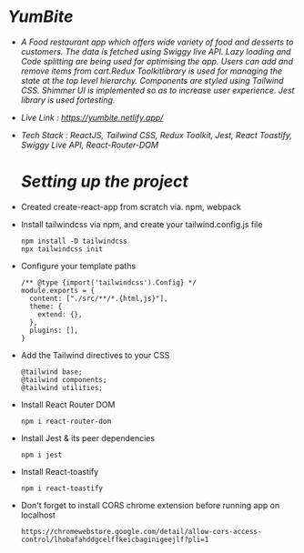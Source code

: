 # *YumBite*

- *A Food restaurant app which offers wide variety of food and desserts to customers. The data is fetched using Swiggy live
API. Lazy loading and Code splitting are being used for optimising the app. Users can add and remove items from
cart.Redux Toolkitlibrary is used for managing the state at the top level hierarchy. Components are styled using Tailwind
CSS. Shimmer UI is implemented so as to increase user experience. Jest library is used fortesting.*

- *Live Link : https://yumbite.netlify.app/*

- *Tech Stack : ReactJS, Tailwind CSS, Redux Toolkit, Jest, React Toastify, Swiggy Live API, React-Router-DOM*

  # *Setting up the project*

- Created create-react-app from scratch via. npm, webpack
 
- Install tailwindcss via npm, and create your tailwind.config.js file
  ```
  npm install -D tailwindcss
  npx tailwindcss init
  ```
  
- Configure your template paths
  ```
  /** @type {import('tailwindcss').Config} */
  module.exports = {
    content: ["./src/**/*.{html,js}"],
    theme: {
      extend: {},
    },
    plugins: [],
  }
  ```
  
- Add the Tailwind directives to your CSS
  ```
  @tailwind base;
  @tailwind components;
  @tailwind utilities;
  ```
  
- Install React Router DOM
  ```
  npm i react-router-dom
  ```
  
- Install Jest & its peer dependencies
  ```
  npm i jest
  ```
  
- Install React-toastify
  ```
  npm i react-toastify
  ```
  
- Don't forget to install CORS chrome extension before running app on localhost
  ```
  https://chromewebstore.google.com/detail/allow-cors-access-control/lhobafahddgcelffkeicbaginigeejlf?pli=1
  ```
